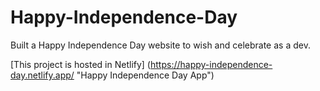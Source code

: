 # Happy-Independence-Day
Built a Happy Independence Day website to wish and celebrate as a dev.

[This project is hosted in Netlify] (https://happy-independence-day.netlify.app/ "Happy Independence Day App")

